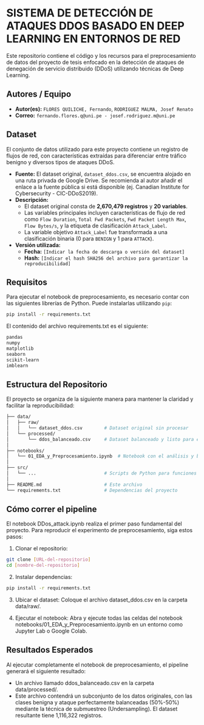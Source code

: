 # SISTEMA DE DETECCIÓN DE ATAQUES DDOS BASADO EN DEEP LEARNING EN ENTORNOS DE RED

Este repositorio contiene el código y los recursos para el preprocesamiento de datos del proyecto de tesis enfocado en la detección de ataques de denegación de servicio distribuido (DDoS) utilizando técnicas de Deep Learning.

## Autores / Equipo

* **Autor(es):** `FLORES QUILICHE, Fernando`, `RODRIGUEZ MALMA, Josef Renato`
* **Correo:** `fernando.flores.q@uni.pe - josef.rodriguez.m@uni.pe`

## Dataset

El conjunto de datos utilizado para este proyecto contiene un registro de flujos de red, con características extraídas para diferenciar entre tráfico benigno y diversos tipos de ataques DDoS.

* **Fuente:** El dataset original, `dataset_ddos.csv`, se encuentra alojado en una ruta privada de Google Drive. Se recomienda al autor añadir el enlace a la fuente pública si está disponible (ej. Canadian Institute for Cybersecurity - CIC-DDoS2019).
* **Descripción:**
    * El dataset original consta de **2,670,479 registros** y **20 variables**.
    * Las variables principales incluyen características de flujo de red como `Flow Duration`, `Total Fwd Packets`, `Fwd Packet Length Max`, `Flow Bytes/s`, y la etiqueta de clasificación `Attack_Label`.
    * La variable objetivo `Attack_Label` fue transformada a una clasificación binaria (0 para `BENIGN` y 1 para `ATTACK`).
* **Versión utilizada:**
    * **Fecha:** `[Indicar la fecha de descarga o versión del dataset]`
    * **Hash:** `[Indicar el hash SHA256 del archivo para garantizar la reproducibilidad]`

## Requisitos

Para ejecutar el notebook de preprocesamiento, es necesario contar con las siguientes librerías de Python. Puede instalarlas utilizando `pip`:

```bash
pip install -r requirements.txt
```
El contenido del archivo requirements.txt es el siguiente:
```bash
pandas
numpy
matplotlib
seaborn
scikit-learn
imblearn
```

## Estructura del Repositorio
El proyecto se organiza de la siguiente manera para mantener la claridad y facilitar la reproducibilidad:

```bash
├── data/
│   ├── raw/
│   │   └── dataset_ddos.csv        # Dataset original sin procesar
│   └── processed/
│       └── ddos_balanceado.csv     # Dataset balanceado y listo para el modelo
│
├── notebooks/
│   └── 01_EDA_y_Preprocesamiento.ipynb  # Notebook con el análisis y balanceo
│
├── src/
│   └── ...                         # Scripts de Python para funciones auxiliares (si aplica)
│
├── README.md                       # Este archivo
└── requirements.txt                # Dependencias del proyecto
```

## Cómo correr el pipeline
El notebook DDos_attack.ipynb realiza el primer paso fundamental del proyecto. Para reproducir el experimento de preprocesamiento, siga estos pasos:

1. Clonar el repositorio:

```bash
git clone [URL-del-repositorio]
cd [nombre-del-repositorio]
```

2. Instalar dependencias:
```bash
pip install -r requirements.txt
```
3. Ubicar el dataset: Coloque el archivo dataset_ddos.csv en la carpeta data/raw/.

4. Ejecutar el notebook: Abra y ejecute todas las celdas del notebook notebooks/01_EDA_y_Preprocesamiento.ipynb en un entorno como Jupyter Lab o Google Colab.

## Resultados Esperados
Al ejecutar completamente el notebook de preprocesamiento, el pipeline generará el siguiente resultado:
- Un archivo llamado ddos_balanceado.csv en la carpeta data/processed/.
- Este archivo contendrá un subconjunto de los datos originales, con las clases benigna y ataque perfectamente balanceadas (50%-50%) mediante la técnica de submuestreo (Undersampling). El dataset resultante tiene 1,116,322 registros.